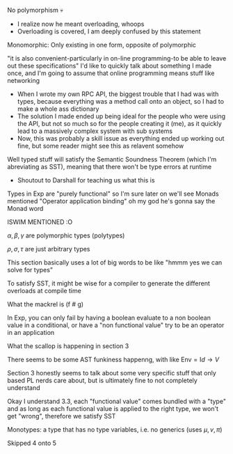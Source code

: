 No polymorphism 💀
- I realize now he meant overloading, whoops
- Overloading is covered, I am deeply confused by this statement

Monomorphic: Only existing in one form, opposite of polymorphic

"it is also convenient-particularly in on-line programming-to be able to leave out these specifications" I'd like to quickly talk about something I made once, and I'm going to assume that online programming means stuff like networking
* When I wrote my own RPC API, the biggest trouble that I had was with types, because everything was a method call onto an object, so I had to make a whole ass dictionary
* The solution I made ended up being ideal for the people who were using the API, but not so much so for the people creating it (me), as it quickly lead to a massively complex system with sub systems
* Now, this was probably a skill issue as everything ended up working out fine, but some reader might see this as relavent somehow

Well typed stuff will satisfy the Semantic Soundness Theorem (which I'm abreviating as SST), meaning that there won't be type errors at runtime
- Shoutout to Darshall for teaching us what this is

Types in Exp are "purely functional" so I'm sure later on we'll see Monads mentioned
"Operator application binding" oh my god he's gonna say the Monad word

ISWIM MENTIONED :O

$\alpha, \beta, \gamma$ are polymorphic types (polytypes)

$\rho, \sigma, \tau$ are just arbitrary types

This section basically uses a lot of big words to be like "hmmm yes we can solve for types"

To satisfy SST, it might be wise for a compiler to generate the different overloads at compile time

What the mackrel is (f # g)

In Exp, you can only fail by having a boolean evaluate to a non boolean value in a conditional, or have a "non functional value" try to be an operator in an application

What the scallop is happening in section 3

There seems to be some AST funkiness happenng, with like $\text{Env} = \text{I}d \to V$

Section 3 honestly seems to talk about some very specific stuff that only based PL nerds care about, but is ultimately fine to not completely understand

Okay I understand 3.3, each "functional value" comes bundled with a "type" and as long as each functional value is applied to the right type, we won't get "wrong", therefore we satisfy SST

Monotypes: a type that has no type variables, i.e. no generics (uses $\mu, v, \pi$)

Skipped 4 onto 5

